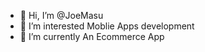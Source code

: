 - 👋 Hi, I’m @JoeMasu
- 👀 I’m interested Moblie Apps development
- 🌱 I’m currently An Ecommerce App

